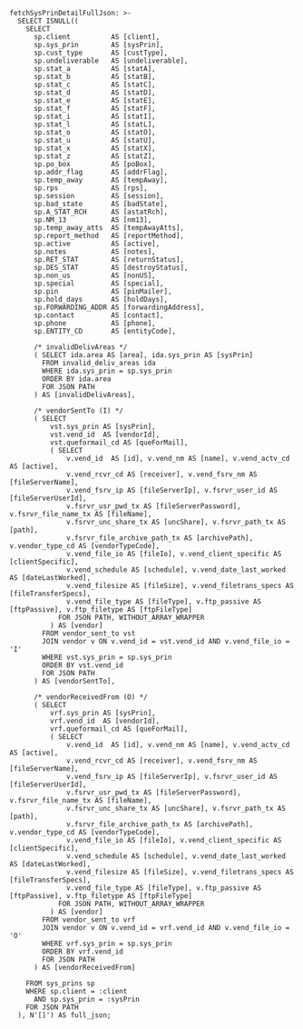     fetchSysPrinDetailFullJson: >-
      SELECT ISNULL((
        SELECT
          sp.client          AS [client],
          sp.sys_prin        AS [sysPrin],
          sp.cust_type       AS [custType],
          sp.undeliverable   AS [undeliverable],
          sp.stat_a          AS [statA],
          sp.stat_b          AS [statB],
          sp.stat_c          AS [statC],
          sp.stat_d          AS [statD],
          sp.stat_e          AS [statE],
          sp.stat_f          AS [statF],
          sp.stat_i          AS [statI],
          sp.stat_l          AS [statL],
          sp.stat_o          AS [statO],
          sp.stat_u          AS [statU],
          sp.stat_x          AS [statX],
          sp.stat_z          AS [statZ],
          sp.po_box          AS [poBox],
          sp.addr_flag       AS [addrFlag],
          sp.temp_away       AS [tempAway],
          sp.rps             AS [rps],
          sp.session         AS [session],
          sp.bad_state       AS [badState],
          sp.A_STAT_RCH      AS [astatRch],
          sp.NM_13           AS [nm13],
          sp.temp_away_atts  AS [tempAwayAtts],
          sp.report_method   AS [reportMethod],
          sp.active          AS [active],
          sp.notes           AS [notes],
          sp.RET_STAT        AS [returnStatus],
          sp.DES_STAT        AS [destroyStatus],
          sp.non_us          AS [nonUS],
          sp.special         AS [special],
          sp.pin             AS [pinMailer],
          sp.hold_days       AS [holdDays],
          sp.FORWARDING_ADDR AS [forwardingAddress],
          sp.contact         AS [contact],
          sp.phone           AS [phone],
          sp.ENTITY_CD       AS [entityCode],

          /* invalidDelivAreas */
          ( SELECT ida.area AS [area], ida.sys_prin AS [sysPrin]
            FROM invalid_deliv_areas ida
            WHERE ida.sys_prin = sp.sys_prin
            ORDER BY ida.area
            FOR JSON PATH
          ) AS [invalidDelivAreas],

          /* vendorSentTo (I) */
          ( SELECT
              vst.sys_prin AS [sysPrin],
              vst.vend_id  AS [vendorId],
              vst.queformail_cd AS [queForMail],
              ( SELECT
                  v.vend_id  AS [id], v.vend_nm AS [name], v.vend_actv_cd AS [active],
                  v.vend_rcvr_cd AS [receiver], v.vend_fsrv_nm AS [fileServerName],
                  v.vend_fsrv_ip AS [fileServerIp], v.fsrvr_user_id AS [fileServerUserId],
                  v.fsrvr_usr_pwd_tx AS [fileServerPassword], v.fsrvr_file_name_tx AS [fileName],
                  v.fsrvr_unc_share_tx AS [uncShare], v.fsrvr_path_tx AS [path],
                  v.fsrvr_file_archive_path_tx AS [archivePath], v.vendor_type_cd AS [vendorTypeCode],
                  v.vend_file_io AS [fileIo], v.vend_client_specific AS [clientSpecific],
                  v.vend_schedule AS [schedule], v.vend_date_last_worked AS [dateLastWorked],
                  v.vend_filesize AS [fileSize], v.vend_filetrans_specs AS [fileTransferSpecs],
                  v.vend_file_type AS [fileType], v.ftp_passive AS [ftpPassive], v.ftp_filetype AS [ftpFileType]
                FOR JSON PATH, WITHOUT_ARRAY_WRAPPER
              ) AS [vendor]
            FROM vendor_sent_to vst
            JOIN vendor v ON v.vend_id = vst.vend_id AND v.vend_file_io = 'I'
            WHERE vst.sys_prin = sp.sys_prin
            ORDER BY vst.vend_id
            FOR JSON PATH
          ) AS [vendorSentTo],

          /* vendorReceivedFrom (O) */
          ( SELECT
              vrf.sys_prin AS [sysPrin],
              vrf.vend_id  AS [vendorId],
              vrf.queformail_cd AS [queForMail],
              ( SELECT
                  v.vend_id  AS [id], v.vend_nm AS [name], v.vend_actv_cd AS [active],
                  v.vend_rcvr_cd AS [receiver], v.vend_fsrv_nm AS [fileServerName],
                  v.vend_fsrv_ip AS [fileServerIp], v.fsrvr_user_id AS [fileServerUserId],
                  v.fsrvr_usr_pwd_tx AS [fileServerPassword], v.fsrvr_file_name_tx AS [fileName],
                  v.fsrvr_unc_share_tx AS [uncShare], v.fsrvr_path_tx AS [path],
                  v.fsrvr_file_archive_path_tx AS [archivePath], v.vendor_type_cd AS [vendorTypeCode],
                  v.vend_file_io AS [fileIo], v.vend_client_specific AS [clientSpecific],
                  v.vend_schedule AS [schedule], v.vend_date_last_worked AS [dateLastWorked],
                  v.vend_filesize AS [fileSize], v.vend_filetrans_specs AS [fileTransferSpecs],
                  v.vend_file_type AS [fileType], v.ftp_passive AS [ftpPassive], v.ftp_filetype AS [ftpFileType]
                FOR JSON PATH, WITHOUT_ARRAY_WRAPPER
              ) AS [vendor]
            FROM vendor_sent_to vrf
            JOIN vendor v ON v.vend_id = vrf.vend_id AND v.vend_file_io = 'O'
            WHERE vrf.sys_prin = sp.sys_prin
            ORDER BY vrf.vend_id
            FOR JSON PATH
          ) AS [vendorReceivedFrom]

        FROM sys_prins sp
        WHERE sp.client = :client
          AND sp.sys_prin = :sysPrin
        FOR JSON PATH
      ), N'[]') AS full_json;
